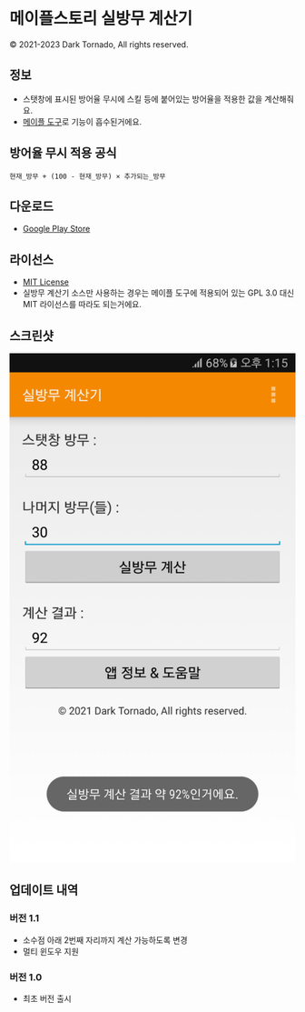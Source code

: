# 메이플스토리 실방무 계산기

© 2021-2023 Dark Tornado, All rights reserved.

## 정보
* 스탯창에 표시된 방어율 무시에 스킬 등에 붙어있는 방어율을 적용한 값을 계산해줘요.
* [메이플 도구](https://github.com/DarkTornado/MapleTools)로 기능이 흡수된거에요.

## 방어율 무시 적용 공식
`현재_방무 + (100 - 현재_방무) × 추가되는_방무`

## 다운로드
* [Google Play Store](https://play.google.com/store/apps/details?id=com.darktornado.mapleignoredefcalc)

## 라이선스
* [MIT License](https://github.com/DarkTornado/MapleIgnoreDEFCalc/blob/main/LICENSE)
* 실방무 계산기 소스만 사용하는 경우는 메이플 도구에 적용되어 있는 GPL 3.0 대신 MIT 라이선스를 따라도 되는거에요.

## 스크린샷
<img src="https://raw.githubusercontent.com/DarkTornado/MapleIgnoreDEFCalc/main/Screenshot.png">

## 업데이트 내역

### 버전 1.1
* 소수점 아래 2번째 자리까지 계산 가능하도록 변경
* 멀티 윈도우 지원

### 버전 1.0
* 최초 버전 출시
